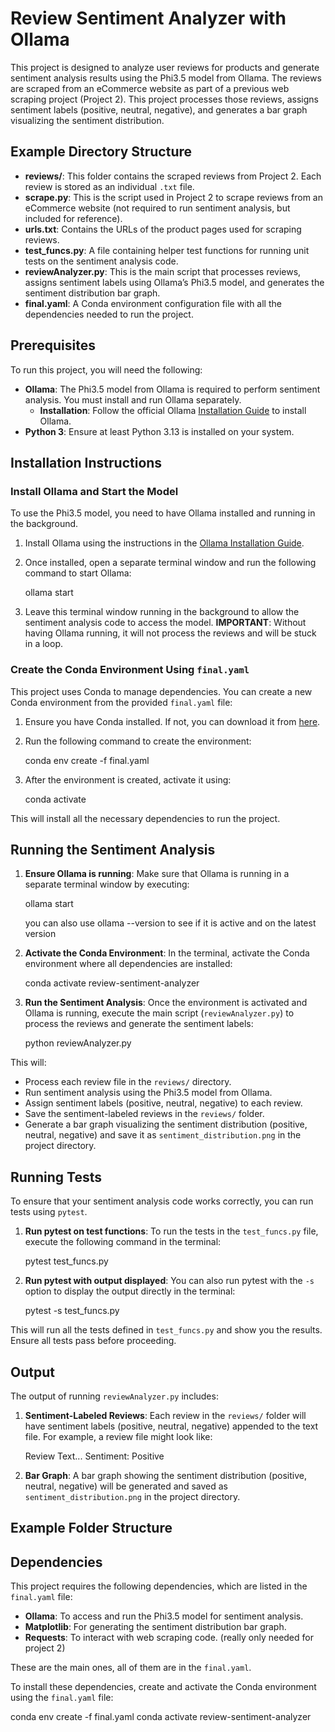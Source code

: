 # Review Sentiment Analyzer with Ollama

This project is designed to analyze user reviews for products and generate sentiment analysis results using the Phi3.5 model from Ollama. The reviews are scraped from an eCommerce website as part of a previous web scraping project (Project 2). This project processes those reviews, assigns sentiment labels (positive, neutral, negative), and generates a bar graph visualizing the sentiment distribution.

## Example Directory Structure

- **reviews/**: This folder contains the scraped reviews from Project 2. Each review is stored as an individual `.txt` file.
- **scrape.py**: This is the script used in Project 2 to scrape reviews from an eCommerce website (not required to run sentiment analysis, but included for reference).
- **urls.txt**: Contains the URLs of the product pages used for scraping reviews.
- **test_funcs.py**: A file containing helper test functions for running unit tests on the sentiment analysis code.
- **reviewAnalyzer.py**: This is the main script that processes reviews, assigns sentiment labels using Ollama’s Phi3.5 model, and generates the sentiment distribution bar graph.
- **final.yaml**: A Conda environment configuration file with all the dependencies needed to run the project.

## Prerequisites

To run this project, you will need the following:

- **Ollama**: The Phi3.5 model from Ollama is required to perform sentiment analysis. You must install and run Ollama separately.
    - **Installation**: Follow the official Ollama [Installation Guide](https://ollama.com/docs) to install Ollama.
- **Python 3**: Ensure at least Python 3.13 is installed on your system.

## Installation Instructions

### Install Ollama and Start the Model

To use the Phi3.5 model, you need to have Ollama installed and running in the background.

1. Install Ollama using the instructions in the [Ollama Installation Guide](https://ollama.com/docs).

2. Once installed, open a separate terminal window and run the following command to start Ollama:

    ollama start

3. Leave this terminal window running in the background to allow the sentiment analysis code to access the model. **IMPORTANT**: Without having Ollama running, it will not process the reviews and will be stuck in a loop.

### Create the Conda Environment Using `final.yaml`

This project uses Conda to manage dependencies. You can create a new Conda environment from the provided `final.yaml` file:

1. Ensure you have Conda installed. If not, you can download it from [here](https://docs.conda.io/projects/conda/en/latest/user-guide/install/index.html).

2. Run the following command to create the environment:

    conda env create -f final.yaml

3. After the environment is created, activate it using:

    conda activate <whatever you name the env>

This will install all the necessary dependencies to run the project.

## Running the Sentiment Analysis

1. **Ensure Ollama is running**: Make sure that Ollama is running in a separate terminal window by executing:

    ollama start

    you can also use ollama --version to see if it is active and on the latest version

2. **Activate the Conda Environment**: In the terminal, activate the Conda environment where all dependencies are installed:

    conda activate review-sentiment-analyzer

3. **Run the Sentiment Analysis**: Once the environment is activated and Ollama is running, execute the main script (`reviewAnalyzer.py`) to process the reviews and generate the sentiment labels:

    python reviewAnalyzer.py

This will:

- Process each review file in the `reviews/` directory.
- Run sentiment analysis using the Phi3.5 model from Ollama.
- Assign sentiment labels (positive, neutral, negative) to each review.
- Save the sentiment-labeled reviews in the `reviews/` folder.
- Generate a bar graph visualizing the sentiment distribution (positive, neutral, negative) and save it as `sentiment_distribution.png` in the project directory.

## Running Tests

To ensure that your sentiment analysis code works correctly, you can run tests using `pytest`.

1. **Run pytest on test functions**: To run the tests in the `test_funcs.py` file, execute the following command in the terminal:

    pytest test_funcs.py

2. **Run pytest with output displayed**: You can also run pytest with the `-s` option to display the output directly in the terminal:

    pytest -s test_funcs.py

This will run all the tests defined in `test_funcs.py` and show you the results. Ensure all tests pass before proceeding.

## Output

The output of running `reviewAnalyzer.py` includes:

1. **Sentiment-Labeled Reviews**: Each review in the `reviews/` folder will have sentiment labels (positive, neutral, negative) appended to the text file. For example, a review file might look like:

    Review Text...
    Sentiment: Positive

2. **Bar Graph**: A bar graph showing the sentiment distribution (positive, neutral, negative) will be generated and saved as `sentiment_distribution.png` in the project directory.

## Example Folder Structure


## Dependencies

This project requires the following dependencies, which are listed in the `final.yaml` file:

- **Ollama**: To access and run the Phi3.5 model for sentiment analysis.
- **Matplotlib**: For generating the sentiment distribution bar graph.
- **Requests**: To interact with web scraping code. (really only needed for project 2)

These are the main ones, all of them are in the `final.yaml`.

To install these dependencies, create and activate the Conda environment using the `final.yaml` file:

conda env create -f final.yaml
conda activate review-sentiment-analyzer
